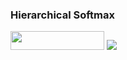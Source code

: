 <h3>Hierarchical Softmax</h3>
<img src="https://user-images.githubusercontent.com/17066776/66058358-371b9680-e575-11e9-8116-b55fbfec4750.png" width="150" height="30"/>
<img src="https://user-images.githubusercontent.com/17066776/66057437-a7291d00-e573-11e9-8182-09ceff05340f.png" />
